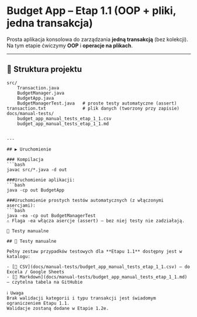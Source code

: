 # Budget App – Etap 1.1 (OOP + pliki, jedna transakcja)

Prosta aplikacja konsolowa do zarządzania **jedną transakcją** (bez kolekcji).
Na tym etapie ćwiczymy **OOP** i **operacje na plikach**.

---

## 📂 Struktura projektu

```text
src/
    Transaction.java
    BudgetManager.java
    BudgetApp.java
    BudgetManagerTest.java   # proste testy automatyczne (assert)
transaction.txt              # plik danych (tworzony przy zapisie)
docs/manual-tests/
    budget_app_manual_tests_etap_1_1.csv
    budget_app_manual_tests_etap_1_1.md


---

## ▶️ Uruchomienie

### Kompilacja
```bash
javac src/*.java -d out

###Uruchomienie aplikacji:
```bash
java -cp out BudgetApp

###Uruchomienie prostych testów automatycznych (z włączonymi asercjami):
```bash
java -ea -cp out BudgetManagerTest
⚠️ Flaga -ea włącza asercje (assert) – bez niej testy nie zadziałają.

🧪 Testy manualne

## 🧪 Testy manualne

Pełny zestaw przypadków testowych dla **Etapu 1.1** dostępny jest w katalogu:

- [📄 CSV](docs/manual-tests/budget_app_manual_tests_etap_1_1.csv) – do Excela / Google Sheets  
- [📝 Markdown](docs/manual-tests/budget_app_manual_tests_etap_1_1.md) – czytelna tabela na GitHubie

ℹ️ Uwaga
Brak walidacji kategorii i typu transakcji jest świadomym ograniczeniem Etapu 1.1.
Walidacje zostaną dodane w Etapie 1.2e.
